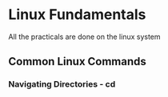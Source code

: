 # Linux Fundamentals

All the practicals are done on the linux system

## Common Linux Commands

### Navigating Directories - cd
